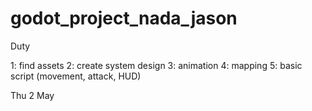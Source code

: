 # godot_project_nada_jason


Duty

1: find assets
2: create system design
3: animation
4: mapping
5: basic script (movement, attack, HUD)

Thu 2 May
